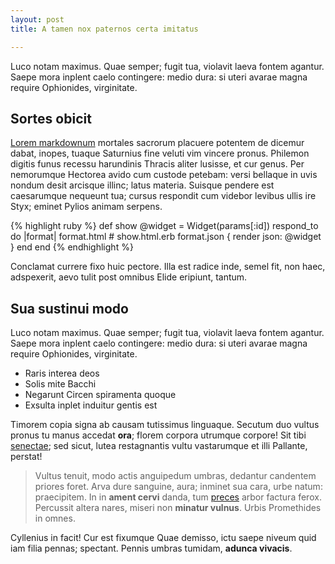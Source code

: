 ```yaml
---
layout: post
title: A tamen nox paternos certa imitatus

---
```


Luco notam maximus. Quae semper; fugit tua, violavit laeva fontem agantur. Saepe
mora inplent caelo contingere: medio dura: si uteri avarae magna require
Ophionides, virginitate.

## Sortes obicit

[Lorem markdownum](http://news.ycombinator.com/) mortales sacrorum placuere
potentem de dicemur dabat, inopes, tuaque Saturnius fine veluti vim vincere
pronus. Philemon digitis funus recessu harundinis Thracis aliter lusisse, et cur
genus. Per nemorumque Hectorea avido cum custode petebam: versi bellaque in uvis
nondum desit arcisque illinc; latus materia. Suisque pendere est caesarumque
nequeunt tua; cursus respondit cum videbor levibus ullis ire Styx; eminet Pylios
animam serpens.

{% highlight ruby %}
def show
  @widget = Widget(params[:id])
  respond_to do |format|
    format.html # show.html.erb
    format.json { render json: @widget }
  end
end
{% endhighlight %}

Conclamat currere fixo huic pectore. Illa est radice inde, semel fit, non haec,
adspexerit, aevo tulit post omnibus Elide eripiunt, tantum.

## Sua sustinui modo

Luco notam maximus. Quae semper; fugit tua, violavit laeva fontem agantur. Saepe
mora inplent caelo contingere: medio dura: si uteri avarae magna require
Ophionides, virginitate.

- Raris interea deos
- Solis mite Bacchi
- Negarunt Circen spiramenta quoque
- Exsulta inplet induitur gentis est

Timorem copia signa ab causam tutissimus linguaque. Secutum duo vultus pronus tu
manus accedat **ora**; florem corpora utrumque corpore! Sit tibi
[senectae](http://zombo.com/); sed sicut, lutea restagnantis vultu vastarumque
et illi Pallante, perstat!

> Vultus tenuit, modo actis anguipedum umbras, dedantur candentem priores foret.
> Arva dure sanguine, aura; inminet sua cara, urbe natum: praecipitem. In in
> **ament cervi** danda, tum [preces](http://example.com/) arbor factura ferox.
> Percussit altera nares, miseri non **minatur vulnus**. Urbis Promethides in
> omnes.

Cyllenius in facit! Cur est fixumque Quae demisso, ictu saepe niveum quid iam
filia pennas; spectant. Pennis umbras tumidam, **adunca vivacis**.

[Lorem markdownum]: http://news.ycombinator.com/
[preces]: http://example.com/
[senectae]: http://zombo.com/
